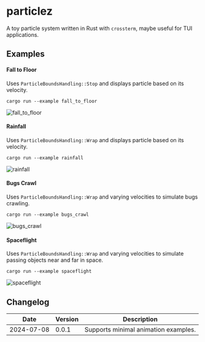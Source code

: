 # particlez

A toy particle system written in Rust with `crossterm`, maybe useful for TUI applications.

## Examples

#### Fall to Floor

Uses `ParticleBoundsHandling::Stop` and displays particle based on its velocity.

```
cargo run --example fall_to_floor
```

![fall_to_floor](https://github.com/user-attachments/assets/c4255373-25b5-459c-92b6-817741f6f2d0)

#### Rainfall

Uses `ParticleBoundsHandling::Wrap` and displays particle based on its velocity.

```
cargo run --example rainfall
```

![rainfall](https://github.com/user-attachments/assets/dc5e1a02-7620-47e2-b20f-b61487e7dc02)

#### Bugs Crawl

Uses `ParticleBoundsHandling::Wrap` and varying velocities to simulate bugs crawling.

```
cargo run --example bugs_crawl
```

![bugs_crawl](https://github.com/user-attachments/assets/6bcdb9cf-4472-4d6f-901c-054d8b54a94e)

#### Spaceflight

Uses `ParticleBoundsHandling::Wrap` and varying velocities to simulate passing objects near and far in space.

```
cargo run --example spaceflight
```

![spaceflight](https://github.com/user-attachments/assets/1635d5a7-4f5f-416b-89ed-cd31a47c3229)

## Changelog

| Date       | Version | Description                          |
| ---------- | ------- | ------------------------------------ |
| 2024-07-08 | 0.0.1   | Supports minimal animation examples. |
